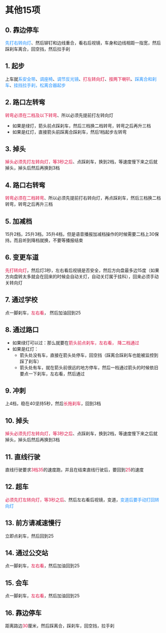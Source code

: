 # 其他15项
## 0. 靠边停车
<font color=#1E90FF>先打右转向灯</font>、然后铆钉和边线重合，看右后视镜，车身和边线相距一指宽，然后踩刹车离合，回空挡，然后拉手刹

## 1. 起步
上车就<font color=#1E90FF>系安全带</font>、<font color=#1E90FF>调座椅</font>、<font color=#1E90FF>调节反光镜</font>、<font color=#DD1144>打左转向灯</font>、<font color=#DD1144>按两下喇叭</font>、<font color=#1E90FF>踩离合和刹车</font>、<font color=#1E90FF>挂挡拉手刹，松离合器起步</font>

## 2. 路口左转弯
<font color=#DD1144>转弯必须在二档及以下转弯</font>、所以必须先提前打左转向灯
+ 如果是绿灯，箭头前点踩刹车，然后三档换二档转弯，转弯之后再升三档
+ 如果是红灯，直接箭头前踩离合踩刹车，然后1档起步左转弯

## 3. 掉头
<font color=#DD1144>掉头必须先打左转向灯，等3秒之后</font>、点踩刹车，换到2档，等速度慢下来之后就掉头，掉头后然后再换到3档

## 4. 路口右转弯
<font color=#DD1144>转弯必须在二档转弯</font>、所以必须先提前打右转向灯，再点踩刹车，然后三档换二档转弯，转弯之后再升三档
     

## 5. 加减档
15升2档，25升3档，35升4档，但是语音播报加减档操作的时候需要二档上30保持。而且听到降档就换，不要等播报结束


## 6. 变更车道
<font color=#DD1144>先打转向灯</font>，然后灯3秒，左右看后视镜是否安全，然后方向盘最多边15度（如果方向盘转太多就会在回来的时候会自动关灯，自动关灯属于挂科），回来必须手动关转向灯

## 7. 通过学校
点一脚刹车，<font color=#DD1144>左右看</font>， 然后加油回到25

## 8. 通过路口
+ 如果绿灯可以过：那么就要在<font color=#DD1144>箭头前点刹车，左右看， 降二档通过</font>
+ 如果是红灯：
  + 箭头处没有车，直接在箭头处停车，回空挡（踩离合踩刹车也能被监控到踩了刹车）
  + 箭头处有车，就在箭头前很远的地方停车，然后一档通过箭头的时候依旧要点一下刹车，左右看，然后通过

## 9. 冲刺
上4档，稳在40坚持5秒，然后<font color=#DD1144>长拖刹车</font>，回到3档


## 10. 掉头
<font color=#DD1144>掉头必须先打左转向灯，等3秒之后</font>、点踩刹车，换到2档，等速度慢下来之后就掉头，掉头后然后再换到3档

## 11. 直线行驶
直线行驶要求<font color=#DD1144>3档35</font>的速度跑，并且在结束直线行驶后，要回到<font color=#DD1144>25</font>的速度

## 12. 超车
<font color=#DD1144>必须先打左转向灯，等3秒之后</font>、然后左右看后视镜，变道，<font color=#1E90FF>变道后要手动打回转向灯</font>

## 13. 前方请减速慢行
立即点刹车，然后回到25

## 14. 通过公交站
点一脚刹车，<font color=#DD1144>左右看</font>，然后加油回到25

## 15. 会车
点一脚刹车，<font color=#DD1144>左右看</font>，然后加油回到25

## 16. 靠边停车
距离路边<font color=#DD1144>30</font>厘米，然后踩离合，踩刹车，回空挡，拉手刹